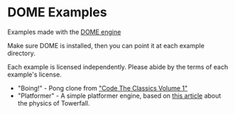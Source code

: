 # DOME Examples

Examples made with the [DOME engine](https://domeengine.com)

Make sure DOME is installed, then you can point it at each example directory.

Each example is licensed independently. Please abide by the terms of each example's license.

* "Boing!" - Pong clone from ["Code The Classics Volume 1"](https://wireframe.raspberrypi.org/books/code-the-classics1)
* "Platformer" - A simple platformer engine, based on [this article](https://mattmakesgames.tumblr.com/post/127890619821/towerfall-physics) about the physics of Towerfall.

